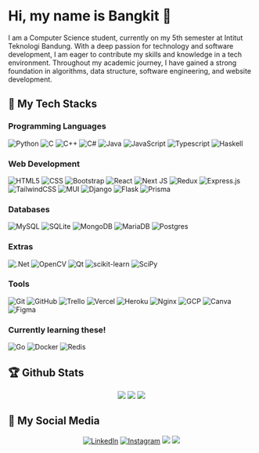 # Hi, my name is Bangkit 👋

I am a Computer Science student, currently on my 5th semester at Intitut Teknologi Bandung. With a deep passion for technology and software development, I am eager to contribute my skills and knowledge in a tech environment. Throughout my academic journey, I have gained a strong foundation in algorithms, data structure, software engineering, and website development.

## 🔧 My Tech Stacks

### Programming Languages
 ![Python](https://img.shields.io/badge/Python-14354C?style=for-the-badge&logo=python)
 ![C](https://img.shields.io/badge/C-00599C?style=for-the-badge&logo=c&logoColor=white)
 ![C++](https://img.shields.io/badge/C%2B%2B-00599C?style=for-the-badge&logo=c%2B%2B&logoColor=white)
 ![C#](https://img.shields.io/badge/c%23-%23239120.svg?style=for-the-badge&logo=c-sharp&logoColor=white)
 ![Java](https://img.shields.io/badge/Java-ED8B00?style=for-the-badge&logo=java&logoColor=white)
 ![JavaScript](https://img.shields.io/badge/JavaScript-F7DF1E?style=for-the-badge&logo=javascript&logoColor=black)
 ![Typescript](https://img.shields.io/badge/TypeScript-007ACC?style=for-the-badge&logo=typescript&logoColor=white)
 ![Haskell](https://img.shields.io/badge/Haskell-5e5086?style=for-the-badge&logo=haskell&logoColor=white)

### Web Development
 ![HTML5](https://img.shields.io/badge/HTML5-E34F26?style=for-the-badge&logo=html5&logoColor=white)
 ![CSS](https://img.shields.io/badge/CSS3-1572B6?style=for-the-badge&logo=css3&logoColor=white)
 ![Bootstrap](https://img.shields.io/badge/Bootstrap-563D7C?style=for-the-badge&logo=bootstrap&logoColor=white)
 ![React](https://img.shields.io/badge/React-20232A?style=for-the-badge&logo=react&logoColor=61DAFB)
 ![Next JS](https://img.shields.io/badge/Next-black?style=for-the-badge&logo=next.js&logoColor=white)
 ![Redux](https://img.shields.io/badge/redux-%23593d88.svg?style=for-the-badge&logo=redux&logoColor=white)
 ![Express.js](https://img.shields.io/badge/express.js-%23404d59.svg?style=for-the-badge&logo=express&logoColor=%2361DAFB)
 ![TailwindCSS](https://img.shields.io/badge/tailwindcss-%2338B2AC.svg?style=for-the-badge&logo=tailwind-css&logoColor=white)
 ![MUI](https://img.shields.io/badge/MUI-%230081CB.svg?style=for-the-badge&logo=mui&logoColor=white)
 ![Django](https://img.shields.io/badge/django-%23092E20.svg?style=for-the-badge&logo=django&logoColor=white)
 ![Flask](https://img.shields.io/badge/flask-%23000.svg?style=for-the-badge&logo=flask&logoColor=white)
 ![Prisma](https://img.shields.io/badge/Prisma-3982CE?style=for-the-badge&logo=Prisma&logoColor=white)

### Databases
 ![MySQL](https://img.shields.io/badge/mysql-%2300f.svg?style=for-the-badge&logo=mysql&logoColor=white) 
 ![SQLite](https://img.shields.io/badge/sqlite-%2307405e.svg?style=for-the-badge&logo=sqlite&logoColor=white)
 ![MongoDB](https://img.shields.io/badge/MongoDB-%234ea94b.svg?style=for-the-badge&logo=mongodb&logoColor=white)
 ![MariaDB](https://img.shields.io/badge/MariaDB-003545?style=for-the-badge&logo=mariadb&logoColor=white) 
 ![Postgres](https://img.shields.io/badge/postgres-%23316192.svg?style=for-the-badge&logo=postgresql&logoColor=white)

### Extras
 ![.Net](https://img.shields.io/badge/.NET-5C2D91?style=for-the-badge&logo=.net&logoColor=white)
 ![OpenCV](https://img.shields.io/badge/opencv-%23white.svg?style=for-the-badge&logo=opencv&logoColor=white)
 ![Qt](https://img.shields.io/badge/Qt-%23217346.svg?style=for-the-badge&logo=Qt&logoColor=white)
 ![scikit-learn](https://img.shields.io/badge/scikit--learn-%23F7931E.svg?style=for-the-badge&logo=scikit-learn&logoColor=white)
 ![SciPy](https://img.shields.io/badge/SciPy-%230C55A5.svg?style=for-the-badge&logo=scipy&logoColor=%white)

### Tools
 ![Git](https://img.shields.io/badge/-Git-333333?style=for-the-badge&logo=git&logoColor=white)
 ![GitHub](https://img.shields.io/badge/-GitHub-333333?style=for-the-badge&logo=github&logoColor=white)
 ![Trello](https://img.shields.io/badge/Trello-%23026AA7.svg?style=for-the-badge&logo=Trello&logoColor=white)
 ![Vercel](https://img.shields.io/badge/vercel-%23000000.svg?style=for-the-badge&logo=vercel&logoColor=white)
 ![Heroku](https://img.shields.io/badge/heroku-%23430098.svg?style=for-the-badge&logo=heroku&logoColor=white)
 ![Nginx](https://img.shields.io/badge/nginx-%23009639.svg?style=for-the-badge&logo=nginx&logoColor=white)
 ![GCP](https://img.shields.io/badge/GoogleCloud-%234285F4.svg?style=for-the-badge&logo=google-cloud&logoColor=white)
 ![Canva](https://img.shields.io/badge/Canva-%2300C4CC.svg?style=for-the-badge&logo=Canva&logoColor=white)
 ![Figma](https://img.shields.io/badge/figma-%23F24E1E.svg?style=for-the-badge&logo=figma&logoColor=white)

### Currently learning these!
 ![Go](https://img.shields.io/badge/go-%2300ADD8.svg?style=for-the-badge&logo=go&logoColor=white)
 ![Docker](https://img.shields.io/badge/docker-%230db7ed.svg?style=for-the-badge&logo=docker&logoColor=white)
 ![Redis](https://img.shields.io/badge/redis-%23DD0031.svg?style=for-the-badge&logo=redis&logoColor=white)
 
## 🏆 Github Stats
<p align = "center">
 <img src="https://github-readme-stats.vercel.app/api?username=bangkitdc&show_icons=true&count_private=true&theme=tokyonight&include_all_commits=true&custom_title=bangkitdc's%20Stats">
 <img src="https://github-readme-stats.vercel.app/api/top-langs/?username=bangkitdc&langs_count=8&layout=compact&theme=tokyonight&hide=Jupyter%20Notebook&custom_title=Most%20Used%20Languages">
 <img src="https://github-readme-streak-stats.herokuapp.com/?user=bangkitdc&theme=tokyonight">
<p>

## 📱 My Social Media
<p align = "center">
  <a href="https://www.linkedin.com/in/bangkitdc/" target="_blank"><img src="https://img.shields.io/badge/LinkedIn-0077B5?style=for-the-badge&logo=linkedin&logoColor=white" alt="LinkedIn"></a>
  <a href="https://www.instagram.com/m_bangkit" target="_blank"><img src="https://img.shields.io/badge/Instagram-E4405F?style=for-the-badge&logo=instagram&logoColor=white" alt="Instagram"></a>
  <a href="mailto:bangkitdc@gmail.com"><img src="https://img.shields.io/badge/Gmail-D14836?style=for-the-badge&logo=gmail&logoColor=white"/></a>
  <img src="https://komarev.com/ghpvc/?username=bangkitdc&color=blue&style=for-the-badge"/>
</p>
